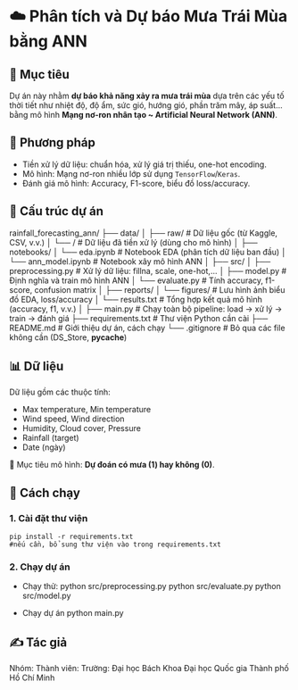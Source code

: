 # ☁️ Phân tích và Dự báo Mưa Trái Mùa bằng ANN


## 🎯 Mục tiêu
Dự án này nhằm **dự báo khả năng xảy ra mưa trái mùa** dựa trên các yếu tố thời tiết như nhiệt độ, độ ẩm, sức gió, hướng gió, phần trăm mây, áp suất... bằng mô hình **Mạng nơ-ron nhân tạo ~ Artificial Neural Network (ANN)**.


## 🧠 Phương pháp
- Tiền xử lý dữ liệu: chuẩn hóa, xử lý giá trị thiếu, one-hot encoding.
- Mô hình: Mạng nơ-ron nhiều lớp sử dụng `TensorFlow`/`Keras`.
- Đánh giá mô hình: Accuracy, F1-score, biểu đồ loss/accuracy.


## 📁 Cấu trúc dự án

rainfall_forecasting_ann/
├── data/
│   ├── raw/                         # Dữ liệu gốc (từ Kaggle, CSV, v.v.)
│   └──     /                   # Dữ liệu đã tiền xử lý (dùng cho mô hình)
│
├── notebooks/
│   └── eda.ipynb                    # Notebook EDA (phân tích dữ liệu ban đầu)
│   └── ann_model.ipynb             # Notebook xây mô hình ANN
│
├── src/
│   ├── preprocessing.py            # Xử lý dữ liệu: fillna, scale, one-hot,...
│   ├── model.py                    # Định nghĩa và train mô hình ANN
│   └── evaluate.py                 # Tính accuracy, f1-score, confusion matrix
│
├── reports/
│   └── figures/                    # Lưu hình ảnh biểu đồ EDA, loss/accuracy
│   └── results.txt                 # Tổng hợp kết quả mô hình (accuracy, f1, v.v.)
│
├── main.py                         # Chạy toàn bộ pipeline: load -> xử lý -> train -> đánh giá
├── requirements.txt                # Thư viện Python cần cài
├── README.md                       # Giới thiệu dự án, cách chạy
└── .gitignore                      # Bỏ qua các file không cần (DS_Store, __pycache__)



## 📊 Dữ liệu
Dữ liệu gồm các thuộc tính:
- Max temperature, Min temperature
- Wind speed, Wind direction
- Humidity, Cloud cover, Pressure
- Rainfall (target)
- Date (ngày)

📌 Mục tiêu mô hình: **Dự đoán có mưa (1) hay không (0)**.

## 🧪 Cách chạy
### 1. Cài đặt thư viện
    pip install -r requirements.txt
    #nếu cần, bổ sung thư viện vào trong requirements.txt

### 2. Chạy dự án


-   Chạy thử:
python src/preprocessing.py
python src/evaluate.py
python src/model.py
    
-   Chạy dự án
python main.py

## ✍️ Tác giả
Nhóm:
Thành viên:
Trường: Đại học Bách Khoa Đại học Quốc gia Thành phố Hồ Chí Minh